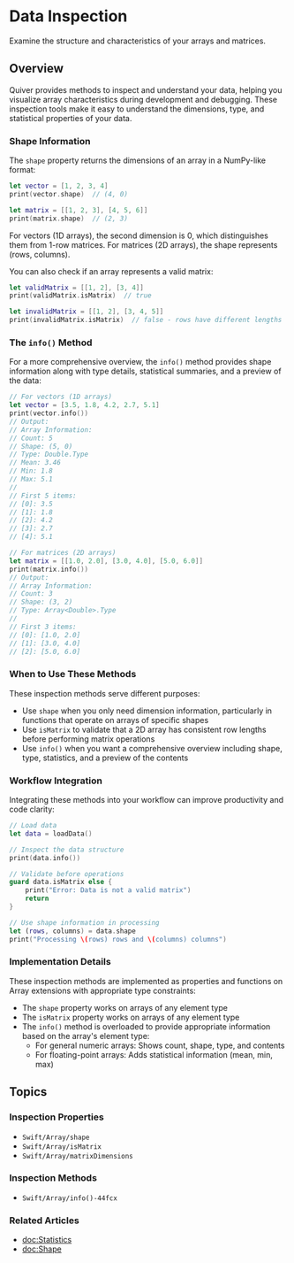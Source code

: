 # Data Inspection

Examine the structure and characteristics of your arrays and matrices.

## Overview

Quiver provides methods to inspect and understand your data, helping you visualize array characteristics during development and debugging. These inspection tools make it easy to understand the dimensions, type, and statistical properties of your data.

### Shape Information

The `shape` property returns the dimensions of an array in a NumPy-like format:

```swift
let vector = [1, 2, 3, 4]
print(vector.shape)  // (4, 0)

let matrix = [[1, 2, 3], [4, 5, 6]]
print(matrix.shape)  // (2, 3)
```

For vectors (1D arrays), the second dimension is 0, which distinguishes them from 1-row matrices. For matrices (2D arrays), the shape represents (rows, columns).

You can also check if an array represents a valid matrix:

```swift
let validMatrix = [[1, 2], [3, 4]]
print(validMatrix.isMatrix)  // true

let invalidMatrix = [[1, 2], [3, 4, 5]]
print(invalidMatrix.isMatrix)  // false - rows have different lengths
```

### The `info()` Method

For a more comprehensive overview, the `info()` method provides shape information along with type details, statistical summaries, and a preview of the data:

```swift
// For vectors (1D arrays)
let vector = [3.5, 1.8, 4.2, 2.7, 5.1]
print(vector.info())
// Output:
// Array Information:
// Count: 5
// Shape: (5, 0)
// Type: Double.Type
// Mean: 3.46
// Min: 1.8
// Max: 5.1
//
// First 5 items:
// [0]: 3.5
// [1]: 1.8
// [2]: 4.2
// [3]: 2.7
// [4]: 5.1

// For matrices (2D arrays)
let matrix = [[1.0, 2.0], [3.0, 4.0], [5.0, 6.0]]
print(matrix.info())
// Output:
// Array Information:
// Count: 3
// Shape: (3, 2)
// Type: Array<Double>.Type
//
// First 3 items:
// [0]: [1.0, 2.0]
// [1]: [3.0, 4.0]
// [2]: [5.0, 6.0]
```

### When to Use These Methods

These inspection methods serve different purposes:

- Use `shape` when you only need dimension information, particularly in functions that operate on arrays of specific shapes
- Use `isMatrix` to validate that a 2D array has consistent row lengths before performing matrix operations
- Use `info()` when you want a comprehensive overview including shape, type, statistics, and a preview of the contents

### Workflow Integration

Integrating these methods into your workflow can improve productivity and code clarity:

```swift
// Load data
let data = loadData()

// Inspect the data structure
print(data.info())

// Validate before operations
guard data.isMatrix else {
    print("Error: Data is not a valid matrix")
    return
}

// Use shape information in processing
let (rows, columns) = data.shape
print("Processing \(rows) rows and \(columns) columns")
```

### Implementation Details

These inspection methods are implemented as properties and functions on Array extensions with appropriate type constraints:

- The `shape` property works on arrays of any element type
- The `isMatrix` property works on arrays of any element type
- The `info()` method is overloaded to provide appropriate information based on the array's element type:
  - For general numeric arrays: Shows count, shape, type, and contents
  - For floating-point arrays: Adds statistical information (mean, min, max)

## Topics

### Inspection Properties
- ``Swift/Array/shape``
- ``Swift/Array/isMatrix``
- ``Swift/Array/matrixDimensions``

### Inspection Methods
- ``Swift/Array/info()-44fcx``

### Related Articles
- <doc:Statistics>
- <doc:Shape>
```
